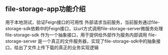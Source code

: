 ## file-storage-app功能介绍
用于本地测试，验证Feign接口的可用性
外部请求当前服务，当前服务通过file-storage-sdk依赖中的Feign接口，以url方式调用file-storage-server微服务处理
file-storage-sdk 作为一个抽象接口，用于提供给外部作为服务内部调用
file-storage-server 是一个真正的文件服务器，实现了file-storage-sdk中的抽象接口，给出了文件上传下载的真正的业务实现逻辑
